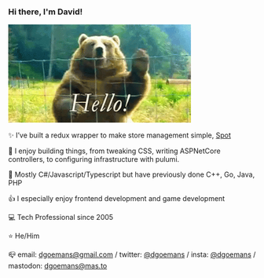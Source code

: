 ### Hi there, I'm David!

![Hello](https://raw.githubusercontent.com/dgoemans/dgoemans/master/hello.gif)

 :sparkles: I’ve built a redux wrapper to make store management simple, [Spot](https://github.com/dgoemans/spot)
  
 :sparkling_heart: I enjoy building things, from tweaking CSS, writing ASPNetCore controllers, to configuring infrastructure with pulumi.
 
 :hammer: Mostly C#/Javascript/Typescript but have previously done C++, Go, Java, PHP
 
 :thumbsup: I especially enjoy frontend development and game development

 :computer: Tech Professional since 2005
 
 :star: He/Him
 
 :mailbox_closed: email: dgoemans@gmail.com / twitter: [@dgoemans](https://twitter.com/dgoemans) / insta: [@dgoemans](https://instagram.com/dgoemans) / mastodon: [dgoemans@mas.to](https://mas.to/@dgoemans)
 
 <!--
SEO YO
 :key: Keywords: Fullstack, Javascript, Typescript, C#, React, Aspnet Core, DotnetCore 
-->
